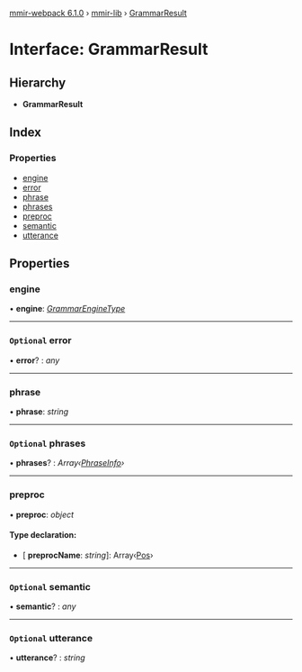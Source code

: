[mmir-webpack 6.1.0](../README.md) › [mmir-lib](../modules/mmir_lib.md) › [GrammarResult](mmir_lib.grammarresult.md)

# Interface: GrammarResult

## Hierarchy

* **GrammarResult**

## Index

### Properties

* [engine](mmir_lib.grammarresult.md#engine)
* [error](mmir_lib.grammarresult.md#optional-error)
* [phrase](mmir_lib.grammarresult.md#phrase)
* [phrases](mmir_lib.grammarresult.md#optional-phrases)
* [preproc](mmir_lib.grammarresult.md#preproc)
* [semantic](mmir_lib.grammarresult.md#optional-semantic)
* [utterance](mmir_lib.grammarresult.md#optional-utterance)

## Properties

###  engine

• **engine**: *[GrammarEngineType](../modules/mmir_lib.md#grammarenginetype)*

___

### `Optional` error

• **error**? : *any*

___

###  phrase

• **phrase**: *string*

___

### `Optional` phrases

• **phrases**? : *Array‹[PhraseInfo](mmir_lib.phraseinfo.md)›*

___

###  preproc

• **preproc**: *object*

#### Type declaration:

* \[ **preprocName**: *string*\]: Array‹[Pos](mmir_lib.pos.md)›

___

### `Optional` semantic

• **semantic**? : *any*

___

### `Optional` utterance

• **utterance**? : *string*
